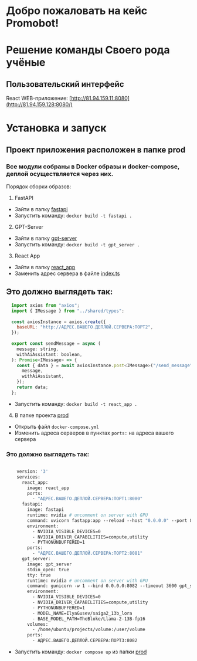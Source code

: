 # Добро пожаловать на кейс Promobot!
# Решение команды Своего рода учёные
## Пользовательский интерфейс
React
WEB-приложение: [http://81.94.159.11:8080](http://81.94.159.128:8080/)

# Установка и запуск
## Проект приложения расположен в папке prod
### Все модули собраны в Docker образы и docker-compose, деплой осуществляется через них.
Порядок сборки образов:
1) FastAPI
* Зайти в папку [fastapi](prod/fastapi)
* Запустить команду: `docker build -t fastapi .`

2) GPT-Server
* Зайти в папку [gpt-server](prod/gpt-server)
* Запустить команду: `docker build -t gpt_server .`

3) React App
* Зайти в папку [react_app](prod/react_app)
* Заменить адрес сервера в файле [index.ts](prod/react_app/src/api/index.ts)
## Это должно выглядеть так:
```javascript
  import axios from "axios";
  import { IMessage } from "../shared/types";
  
  const axiosInstance = axios.create({
    baseURL: "http://АДРЕС.ВАШЕГО.ДЕПЛОЙ.СЕРВЕРА:ПОРТ2",
  });
  
  export const sendMessage = async (
    message: string,
    withAiAssistant: boolean,
  ): Promise<IMessage> => {
    const { data } = await axiosInstance.post<IMessage>("/send_message", {
      message,
      withAiAssistant,
    });
    return data;
  };
```
* Запустить команду: `docker build -t react_app .`

4) В папке проекта [prod](prod)
* Открыть файл `docker-compose.yml`
* Изменить адреса серверов в пунктах `ports:` на адреса вашего сервера
### Это должно выглядеть так:
  ```dockerfile
  
      version: '3'
      services:
        react_app:
          image: react_app
          ports:
            - "АДРЕС.ВАШЕГО.ДЕПЛОЙ.СЕРВЕРА:ПОРТ1:8080"
        fastapi:
          image: fastapi
          runtime: nvidia # uncomment on server with GPU
          command: uvicorn fastapp:app --reload --host "0.0.0.0" --port 8081
          environment:
            - NVIDIA_VISIBLE_DEVICES=0
            - NVIDIA_DRIVER_CAPABILITIES=compute,utility
            - PYTHONUNBUFFERED=1
          ports:
            - "АДРЕС.ВАШЕГО.ДЕПЛОЙ.СЕРВЕРА:ПОРТ2:8081"
        gpt_server:
          image: gpt_server
          stdin_open: true
          tty: true
          runtime: nvidia # uncomment on server with GPU
          command: gunicorn -w 1 --bind 0.0.0.0:8082 --timeout 3600 gpt_server:app
          environment:
            - NVIDIA_VISIBLE_DEVICES=0
            - NVIDIA_DRIVER_CAPABILITIES=compute,utility
            - PYTHONUNBUFFERED=1
            - MODEL_NAME=IlyaGusev/saiga2_13b_lora
            - BASE_MODEL_PATH=TheBloke/Llama-2-13B-fp16
          volumes:
            - /home/ubuntu/projects/volume:/user/volume
          ports:
            - АДРЕС.ВАШЕГО.ДЕПЛОЙ.СЕРВЕРА:ПОРТ3:8082
  ```
* Запустить команду: `docker compose up` из папки [prod](prod)


